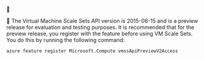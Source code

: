 <!-- not suitable for Mooncake -->


<!-- not suitable for Mooncake -->


The Virtual Machine Scale Sets API version is 2015-06-15 and is a preview release for evaluation and testing purposes. It is recommended that for the preview release, you register with the feature before using VM Scale Sets. You do this by running the following command:

    azure feature register Microsoft.Compute vmssApiPreviewV2Access
